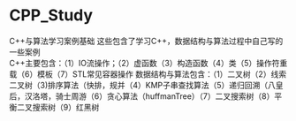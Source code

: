 # CPP_Study
C++与算法学习案例基础
这些包含了学习C++，数据结构与算法过程中自己写的一些案例<br>
C++主要包含：（1）IO流操作；（2）虚函数（3）构造函数（4）类（5）操作符重载（6）模板（7）STL常见容器操作
数据结构与算法包含：（1）二叉树（2）线索二叉树（3)排序算法（快排，规并（4）KMP子串查找算法（5）递归回溯（八皇后，汉洛塔，骑士周游（6）贪心算法（huffmanTree）（7）二叉搜索树（8）平衡二叉搜索树（9）红黑树
